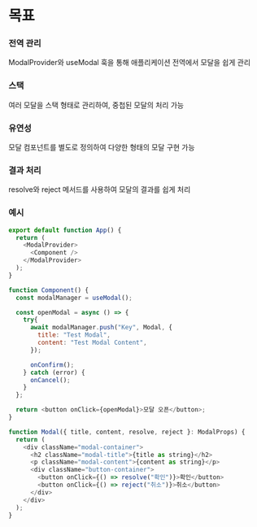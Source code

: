 # 목표

### 전역 관리
ModalProvider와 useModal 훅을 통해 애플리케이션 전역에서 모달을 쉽게 관리

### 스택
여러 모달을 스택 형태로 관리하여, 중첩된 모달의 처리 가능

### 유연성
모달 컴포넌트를 별도로 정의하여 다양한 형태의 모달 구현 가능

### 결과 처리
resolve와 reject 메서드를 사용하여 모달의 결과를 쉽게 처리



### 예시
```javascript
export default function App() {
  return (
    <ModalProvider>
      <Component />
    </ModalProvider>
  );
}

function Component() {
  const modalManager = useModal();

  const openModal = async () => {
    try{
      await modalManager.push("Key", Modal, {
        title: "Test Modal",
        content: "Test Modal Content",
      });

      onConfirm();
    } catch (error) {
      onCancel();
    }
  };

  return <button onClick={openModal}>모달 오픈</button>;
}

function Modal({ title, content, resolve, reject }: ModalProps) {
  return (
    <div className="modal-container">
      <h2 className="modal-title">{title as string}</h2>
      <p className="modal-content">{content as string}</p>
      <div className="button-container">
        <button onClick={() => resolve("확인")}>확인</button>
        <button onClick={() => reject("취소")}>취소</button>
      </div>
    </div>
  );
}
```
